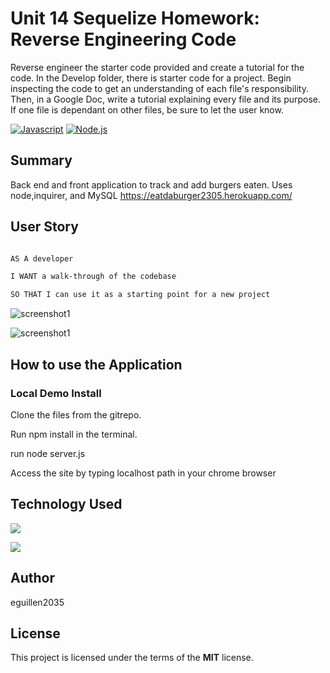 # Unit 14 Sequelize Homework: Reverse Engineering Code
 Reverse engineer the starter code provided and create a tutorial for the code. In the Develop folder, there is starter code for a project. Begin inspecting the code to get an understanding of each file's responsibility. Then, in a Google Doc, write a tutorial explaining every file and its purpose. If one file is dependant on other files, be sure to let the user know.
 
[![Javascript](https://img.shields.io/badge/Javascript-JS-blue.svg)](https://www.w3schools.com/Js/)
[![Node.js](https://img.shields.io/badge/Node.js-Node-green.svg)](https://nodejs.org/en/)


## Summary

Back end and front application to track and add burgers eaten. Uses node,inquirer, and MySQL
https://eatdaburger2305.herokuapp.com/
 
## User Story
```sh

AS A developer

I WANT a walk-through of the codebase

SO THAT I can use it as a starting point for a new project

```
![screenshot1](/screenshot/Screenshot%201.png)

![screenshot1](views/assets/img/burger.png)

## How to use the Application

### Local Demo Install
Clone the files from the gitrepo.

Run npm install in the terminal.

run node server.js

Access the site by typing localhost path in your chrome browser

## Technology Used
 ![](http://williamavasquez.herokuapp.com/img/js.png)
 
 ![](http://williamavasquez.herokuapp.com/img/node.png)
 


## Author
eguillen2035

## License
This project is licensed under the terms of the **MIT** license.
